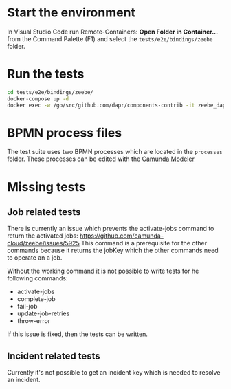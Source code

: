 # Start the environment

In Visual Studio Code run Remote-Containers: **Open Folder in Container...** from the Command Palette (F1) and select the `tests/e2e/bindings/zeebe` folder.

# Run the tests

```bash
cd tests/e2e/bindings/zeebe/
docker-compose up -d
docker exec -w /go/src/github.com/dapr/components-contrib -it zeebe_dapr_1 make e2e-tests-zeebe
```

# BPMN process files

The test suite uses two BPMN processes which are located in the `processes` folder. These processes can be edited with the [Camunda Modeler](https://camunda.com/de/products/camunda-platform/modeler/)

# Missing tests

## Job related tests

There is currently an issue which prevents the activate-jobs command to return the activated jobs: https://github.com/camunda-cloud/zeebe/issues/5925
This command is a prerequisite for the other commands because it returns the jobKey which the other commands need to operate an a job.

Without the working command it is not possible to write tests for he following commands:
- activate-jobs
- complete-job
- fail-job
- update-job-retries
- throw-error

If this issue is fixed, then the tests can be written.

## Incident related tests

Currently it's not possible to get an incident key which is needed to resolve an incident.
